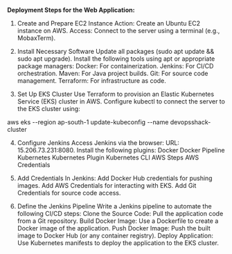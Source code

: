 **Deployment Steps for the Web Application:**

1. Create and Prepare EC2 Instance
Action: Create an Ubuntu EC2 instance on AWS.
Access: Connect to the server using a terminal (e.g., MobaxTerm).

2. Install Necessary Software
Update all packages (sudo apt update && sudo apt upgrade).
Install the following tools using apt or appropriate package managers:
Docker: For containerization.
Jenkins: For CI/CD orchestration.
Maven: For Java project builds.
Git: For source code management.
Terraform: For infrastructure as code.

3. Set Up EKS Cluster
Use Terraform to provision an Elastic Kubernetes Service (EKS) cluster in AWS.
Configure kubectl to connect the server to the EKS cluster using:

aws eks --region ap-south-1 update-kubeconfig --name devopsshack-cluster

4. Configure Jenkins
Access Jenkins via the browser:
URL: 15.206.73.231:8080.
Install the following plugins:
Docker
Docker Pipeline
Kubernetes
Kubernetes Plugin
Kubernetes CLI
AWS Steps
AWS Credentials

5. Add Credentials
In Jenkins:
Add Docker Hub credentials for pushing images.
Add AWS Credentials for interacting with EKS.
Add Git Credentials for source code access.

6. Define the Jenkins Pipeline
Write a Jenkins pipeline to automate the following CI/CD steps:
Clone the Source Code:
Pull the application code from a Git repository.
Build Docker Image:
Use a Dockerfile to create a Docker image of the application.
Push Docker Image:
Push the built image to Docker Hub (or any container registry).
Deploy Application:
Use Kubernetes manifests to deploy the application to the EKS cluster.
